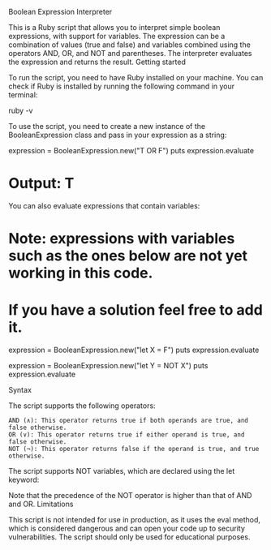 Boolean Expression Interpreter

This is a Ruby script that allows you to interpret simple boolean expressions, with support for variables. The expression can be a combination of values (true and false) and variables combined using the operators AND, OR, and NOT and parentheses. The interpreter evaluates the expression and returns the result.
Getting started

To run the script, you need to have Ruby installed on your machine. You can check if Ruby is installed by running the following command in your terminal:

ruby -v

To use the script, you need to create a new instance of the BooleanExpression class and pass in your expression as a string:

expression = BooleanExpression.new("T OR F")
puts expression.evaluate
# Output: T

You can also evaluate expressions that contain variables:
# Note: expressions with variables such as the ones below are not yet working in this code.
# If you have a solution feel free to add it.


expression = BooleanExpression.new("let X = F")
puts expression.evaluate


expression = BooleanExpression.new("let Y = NOT X")
puts expression.evaluate

Syntax

The script supports the following operators:

    AND (∧): This operator returns true if both operands are true, and false otherwise.
    OR (∨): This operator returns true if either operand is true, and false otherwise.
    NOT (¬): This operator returns false if the operand is true, and true otherwise.

The script  supports NOT variables, which are declared using the let keyword:


Note that the precedence of the NOT operator is higher than that of AND and OR.
Limitations

This script is not intended for use in production, as it uses the eval method, which is considered dangerous and can open your code up to security vulnerabilities. The script should only be used for educational purposes.

